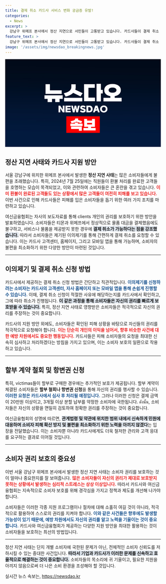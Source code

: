 ```yaml
---
title: 결제 취소 카드사 서비스 변화 궁금증 유발!
categories:
  - News
excerpt: >
  강남구 위메프 본사에서 정산 지연으로 서민들이 고통받고 있습니다. 카드사들이 결제 취소 및 할부철회 서비스를 지원하여 소비자들의 피해를 최소화하기 위한 나섰습니다. 지금 바로 확인하세요!
feature_text: >
  강남구 위메프 본사에서 정산 지연으로 서민들이 고통받고 있습니다. 카드사들이 결제 취소 및 할부철회 서비스를 지원하여 소비자들의 피해를 최소화하기 위한 나섰습니다. 지금 바로 확인하세요!
image: '/assets/img/newsdao_breakingnews.jpg'
---
```


<p><img src="/assets/img/newsdao_breakingnews.jpg" alt="ontimetimes 속보" /></p>

<h2 data-ke-size="size26">정산 지연 사태와 카드사 지원 방안</h2>

<p data-ke-size="size16">서울 강남구에 위치한 위메프 본사에서 발생한 <b>정산 지연 사태</b>는 많은 소비자들에게 불편을 초래했습니다. 특히, 2024년 7월 25일에는 직원들이 환불 처리를 완료한 고객들을 호명하는 모습이 목격되었고, 이와 관련하여 소비자들은 큰 혼란을 겪고 있습니다. <b><span style="color: #ee2323;">이미 환불이 완료된 고객들도 있는 상황에서 많은 고객들이 여전히 피해를 보고 있습니다.</span></b> 이번 사건으로 인해 카드사들은 피해를 입은 소비자들을 돕기 위한 여러 가지 조치를 마련하고 있습니다. </p>

<p data-ke-size="size16">여신금융협회는 자사의 보도자료를 통해 clients 개인의 권리를 보호하기 위한 방안을 발표하였습니다. 소비자들은 티몬과 위메프에서 정상적으로 물품 대금을 결제했음에도 불구하고, 서비스나 물품을 제공받지 못한 경우에 <b><span style="background-color: #21538527;">결제 취소가 가능하다는 점을 강조했습니다.</span></b> 따라서 소비자들은 제기된 이의제기를 통해 간편하게 결제 취소를 요청할 수 있습니다. 이는 카드사 고객센터, 홈페이지, 그리고 모바일 앱을 통해 가능하며, 소비자의 불편을 최소화하기 위한 다양한 방안이 마련된 것입니다. </p>

<hr>

<h2 data-ke-size="size26">이의제기 및 결제 취소 신청 방법</h2>

<p data-ke-size="size16">카드사에서 제공하는 결제 취소 신청 방법은 간단하고 직관적입니다. <b><span style="color: #1a5490;">이의제기를 신청하려는 소비자는 카드사의 고객센터, 자사 홈페이지 또는 모바일 앱을 통해 손쉽게 진행할 수 있습니다.</span></b> 이때, 결제 취소 신청이 적절한 사유에 해당하는지를 카드사에서 확인하고, 그에 따라 취소가 진행됩니다. <b><span style="background-color: #21538527;">이 같은 과정을 통해 소비자들은 자신의 권리를 빠르게 보호받을 수 있습니다.</span></b> 특히, 정산 지연 사태로 영향받은 소비자들은 적극적으로 자신의 권리를 주장하는 것이 중요합니다.</p>

<p data-ke-size="size16">카드사의 지원 방안 외에도, 소비자들은 확인된 피해 상황을 바탕으로 자신들의 권리를 적극적으로 요청해야 합니다. <b><span style="color: #ee2323;">이는 단순히 개인의 이익을 넘어서, 향후 비슷한 사건에 대한 예방 차원에서도 중요한 행동입니다.</span></b> 카드사들은 피해 소비자들의 요청을 최대한 신속히 심사하고 처리하겠다는 방침을 가지고 있으며, 이는 소비자 보호의 일환으로 작용하고 있습니다. </p>

<hr>

<h2 data-ke-size="size26">할부 계약 철회 및 항변권 신청</h2>

<p data-ke-size="size16">특히, víctimas들이 할부로 구매한 경우에는 추가적인 보호가 제공됩니다. 할부 계약이 체결된 소비자들은 <b>할부 철회나 항변권 신청</b>을 통해 자신의 권리를 행사할 수 있습니다. <b><span style="color: #1a5490;">이러한 요청은 카드사에서 심사 후 처리될 예정입니다.</span></b> 그러나 이러한 신청은 결제 금액이 20만원 이상이고, 3개월 이상 분할 납부를 약정한 소비자에 국한됩니다. ดังนั้น, 소비자들은 자신의 상황을 면밀히 검토하여 정확한 권리를 주장하는 것이 중요합니다.</p>

<p data-ke-size="size16">여신금융협회의 성명에 따르면, <b><span style="background-color: #21538527;">관계법령 및 약관에 위치한 범위 내에서 신속하게 민원에 대응하며 소비자 피해 확산 방지 및 불편을 최소화하기 위한 노력을 아끼지 않겠다</span></b>는 입장을 전달했습니다. 이는 소비자뿐 아니라 카드사에게도 더욱 철저한 관리와 고객 응대를 요구하는 결과로 이어질 것입니다. </p>

<hr>

<h2 data-ke-size="size26">소비자 권리 보호의 중요성</h2>

<p data-ke-size="size16">이번 서울 강남구 위메프 본사에서 발생한 정산 지연 사태는 소비자 권리를 보호하는 것이 얼마나 중요한지를 잘 보여줍니다. <b><span style="color: #ee2323;">많은 소비자들이 자신의 권리가 제대로 보호받지 못하는 상황에서 발생하는 심리적 스트레스는 상상 이상입니다.</span></b> 따라서 카드사와 여신금융협회는 지속적으로 소비자 보호를 위해 경각심을 가지고 정책과 제도를 개선해 나가야 합니다. </p>

<p data-ke-size="size16">소비자들은 이러한 각종 지원 프로그램이나 절차에 대해 소홀히 여길 것이 아니라, 적극적으로 활용하여 스스로의 권리를 지켜야 합니다. <b><span style="color: #1a5490;">이와 같은 사건들은 향후에도 발생할 가능성이 있기 때문에, 예방 차원에서도 자신의 권리를 알고 노력을 기울이는 것이 중요합니다.</span></b> 카드사와 여신금융협회가 제공하는 다양한 지원 방안을 최대한 활용하는 것이 소비자들을 보호하는 최선의 방법입니다. </p>

<hr>

<p data-ke-size="size16">정산 지연 사태는 단지 개별 소비자에 국한된 문제가 아닌, 전체적인 소비자 신뢰도를 저하시킬 수 있는 중대한 사건입니다. <b><span style="background-color: #21538527;">따라서 기업과 카드사가 이러한 문제를 신속하고 효율적으로 해결하는 것이 중요합니다.</span></b> 소비자들의 목소리에 귀 기울이고, 필요한 지원을 아끼지 않음으로써 더 나은 소비 환경을 조성해야 할 것입니다. </p>
실시간 뉴스 속보는, <a href="https://newsdao.kr" rel="dofollow">https://newsdao.kr</a>


